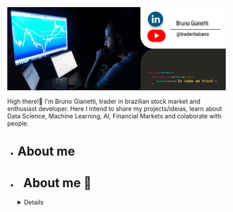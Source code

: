 <img width="1000" alt="rename screenshot" src="https://github.com/BrunoGianetti/BrunoGianetti/blob/main/Github_capa.png">

High there!👋 I'm Bruno Gianetti, trader in brazilian stock market and enthusiast developer. Here I intend to share my projects/ideias, learn about Data Science, Machine Learning, AI, Financial Markets and colaborate with people.

- <h1> About me </h1>
+ <h1> &nbsp; About me 🤔</h1>
  
  <details> - &nbsp; Exploring new technologies and developing software solutions and quick hacks. </h1>
            - &nbsp; Exploring new technologies and developing software solutions and quick hacks. </h1>
            - &nbsp; Exploring new technologies and developing software solutions and quick hacks. </h1>
            - &nbsp; Exploring new technologies and developing software solutions and quick hacks. </h1>
            - &nbsp; Exploring new technologies and developing software solutions and quick hacks. </h1>
  </details>


<!--
**BrunoGianetti/BrunoGianetti** is a ✨ _special_ ✨ repository because its `README.md` (this file) appears on your GitHub profile.

Here are some ideas to get you started:

- 🔭 I’m currently working on ...
- 🌱 I’m currently learning ...
- 👯 I’m looking to collaborate on ...
- 🤔 I’m looking for help with ...
- 💬 Ask me about ...
- 📫 How to reach me: ...
- 😄 Pronouns: ...
- ⚡ Fun fact: ...
-->
